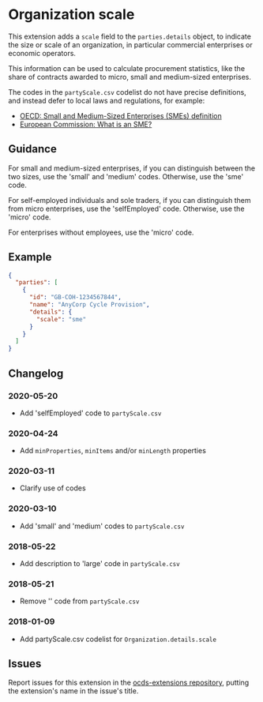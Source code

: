 # Organization scale

This extension adds a `scale` field to the `parties.details` object, to indicate the size or scale of an organization, in particular commercial enterprises or economic operators.

This information can be used to calculate procurement statistics, like the share of contracts awarded to micro, small and medium-sized enterprises.

The codes in the `partyScale.csv` codelist do not have precise definitions, and instead defer to local laws and regulations, for example:

* [OECD: Small and Medium-Sized Enterprises (SMEs) definition](https://stats.oecd.org/glossary/detail.asp?ID=3123)
* [European Commission: What is an SME?](https://ec.europa.eu/growth/smes/business-friendly-environment/sme-definition_en)

## Guidance

For small and medium-sized enterprises, if you can distinguish between the two sizes, use the 'small' and 'medium' codes. Otherwise, use the 'sme' code.

For self-employed individuals and sole traders, if you can distinguish them from micro enterprises, use the 'selfEmployed' code. Otherwise, use the 'micro' code.

For enterprises without employees, use the 'micro' code.

## Example

```json
{
  "parties": [
    {
      "id": "GB-COH-1234567844",
      "name": "AnyCorp Cycle Provision",
      "details": {
        "scale": "sme"
      }
    }
  ]
}
```

## Changelog

### 2020-05-20

* Add 'selfEmployed' code to `partyScale.csv`

### 2020-04-24

* Add `minProperties`, `minItems` and/or `minLength` properties

### 2020-03-11

* Clarify use of codes

### 2020-03-10

* Add 'small' and 'medium' codes to `partyScale.csv`

### 2018-05-22

* Add description to 'large' code in `partyScale.csv`

### 2018-05-21

* Remove '' code from `partyScale.csv`

### 2018-01-09

* Add partyScale.csv codelist for `Organization.details.scale`

## Issues

Report issues for this extension in the [ocds-extensions repository](https://github.com/open-contracting/ocds-extensions/issues), putting the extension's name in the issue's title.
